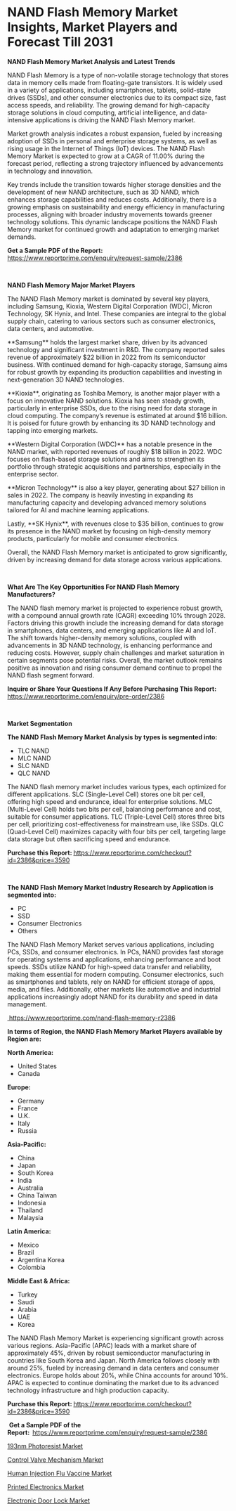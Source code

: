 <p><h1>NAND Flash Memory Market Insights, Market Players and Forecast Till 2031</h1></p><p><strong>NAND Flash Memory Market Analysis and Latest Trends</strong></p>
<p><p>NAND Flash Memory is a type of non-volatile storage technology that stores data in memory cells made from floating-gate transistors. It is widely used in a variety of applications, including smartphones, tablets, solid-state drives (SSDs), and other consumer electronics due to its compact size, fast access speeds, and reliability. The growing demand for high-capacity storage solutions in cloud computing, artificial intelligence, and data-intensive applications is driving the NAND Flash Memory market.</p><p>Market growth analysis indicates a robust expansion, fueled by increasing adoption of SSDs in personal and enterprise storage systems, as well as rising usage in the Internet of Things (IoT) devices. The NAND Flash Memory Market is expected to grow at a CAGR of 11.00% during the forecast period, reflecting a strong trajectory influenced by advancements in technology and innovation. </p><p>Key trends include the transition towards higher storage densities and the development of new NAND architecture, such as 3D NAND, which enhances storage capabilities and reduces costs. Additionally, there is a growing emphasis on sustainability and energy efficiency in manufacturing processes, aligning with broader industry movements towards greener technology solutions. This dynamic landscape positions the NAND Flash Memory market for continued growth and adaptation to emerging market demands.</p></p>
<p><strong>Get a Sample PDF of the Report:&nbsp;</strong> <a href="https://www.reportprime.com/enquiry/request-sample/2386">https://www.reportprime.com/enquiry/request-sample/2386</a></p>
<p>&nbsp;</p>
<p><strong>NAND Flash Memory Major Market Players</strong></p>
<p><p>The NAND Flash Memory market is dominated by several key players, including Samsung, Kioxia, Western Digital Corporation (WDC), Micron Technology, SK Hynix, and Intel. These companies are integral to the global supply chain, catering to various sectors such as consumer electronics, data centers, and automotive.</p><p>**Samsung** holds the largest market share, driven by its advanced technology and significant investment in R&D. The company reported sales revenue of approximately $22 billion in 2022 from its semiconductor business. With continued demand for high-capacity storage, Samsung aims for robust growth by expanding its production capabilities and investing in next-generation 3D NAND technologies.</p><p>**Kioxia**, originating as Toshiba Memory, is another major player with a focus on innovative NAND solutions. Kioxia has seen steady growth, particularly in enterprise SSDs, due to the rising need for data storage in cloud computing. The company’s revenue is estimated at around $16 billion. It is poised for future growth by enhancing its 3D NAND technology and tapping into emerging markets.</p><p>**Western Digital Corporation (WDC)** has a notable presence in the NAND market, with reported revenues of roughly $18 billion in 2022. WDC focuses on flash-based storage solutions and aims to strengthen its portfolio through strategic acquisitions and partnerships, especially in the enterprise sector.</p><p>**Micron Technology** is also a key player, generating about $27 billion in sales in 2022. The company is heavily investing in expanding its manufacturing capacity and developing advanced memory solutions tailored for AI and machine learning applications.</p><p>Lastly, **SK Hynix**, with revenues close to $35 billion, continues to grow its presence in the NAND market by focusing on high-density memory products, particularly for mobile and consumer electronics. </p><p>Overall, the NAND Flash Memory market is anticipated to grow significantly, driven by increasing demand for data storage across various applications.</p></p>
<p>&nbsp;</p>
<p><strong>What Are The Key Opportunities For NAND Flash Memory Manufacturers?</strong></p>
<p><p>The NAND flash memory market is projected to experience robust growth, with a compound annual growth rate (CAGR) exceeding 10% through 2028. Factors driving this growth include the increasing demand for data storage in smartphones, data centers, and emerging applications like AI and IoT. The shift towards higher-density memory solutions, coupled with advancements in 3D NAND technology, is enhancing performance and reducing costs. However, supply chain challenges and market saturation in certain segments pose potential risks. Overall, the market outlook remains positive as innovation and rising consumer demand continue to propel the NAND flash segment forward.</p></p>
<p><strong>Inquire or Share Your Questions If Any Before Purchasing This Report:</strong> <a href="https://www.reportprime.com/enquiry/pre-order/2386">https://www.reportprime.com/enquiry/pre-order/2386</a></p>
<p>&nbsp;</p>
<p><strong>Market Segmentation</strong></p>
<p><strong>The NAND Flash Memory Market Analysis by types is segmented into:</strong></p>
<p><ul><li>TLC NAND</li><li>MLC NAND</li><li>SLC NAND</li><li>QLC NAND</li></ul></p>
<p><p>The NAND flash memory market includes various types, each optimized for different applications. SLC (Single-Level Cell) stores one bit per cell, offering high speed and endurance, ideal for enterprise solutions. MLC (Multi-Level Cell) holds two bits per cell, balancing performance and cost, suitable for consumer applications. TLC (Triple-Level Cell) stores three bits per cell, prioritizing cost-effectiveness for mainstream use, like SSDs. QLC (Quad-Level Cell) maximizes capacity with four bits per cell, targeting large data storage but often sacrificing speed and endurance.</p></p>
<p><strong>Purchase this Report:&nbsp;</strong><a href="https://www.reportprime.com/checkout?id=2386&price=3590">https://www.reportprime.com/checkout?id=2386&price=3590</a></p>
<p>&nbsp;</p>
<p><strong>The NAND Flash Memory Market Industry Research by Application is segmented into:</strong></p>
<p><ul><li>PC</li><li>SSD</li><li>Consumer Electronics</li><li>Others</li></ul></p>
<p><p>The NAND Flash Memory Market serves various applications, including PCs, SSDs, and consumer electronics. In PCs, NAND provides fast storage for operating systems and applications, enhancing performance and boot speeds. SSDs utilize NAND for high-speed data transfer and reliability, making them essential for modern computing. Consumer electronics, such as smartphones and tablets, rely on NAND for efficient storage of apps, media, and files. Additionally, other markets like automotive and industrial applications increasingly adopt NAND for its durability and speed in data management.</p></p>
<p><a href="https://www.reportprime.com/nand-flash-memory-r2386">&nbsp;https://www.reportprime.com/nand-flash-memory-r2386</a></p>
<p><strong>In terms of Region, the NAND Flash Memory Market Players available by Region are:</strong></p>
<p>
    <p> <strong> North America: </strong>
        <ul>
            <li>United States</li>
            <li>Canada</li>
        </ul>
        </p> 
    <p> <strong> Europe: </strong>
        <ul>
            <li>Germany</li>
            <li>France</li>
            <li>U.K.</li>
            <li>Italy</li>
            <li>Russia</li>
        </ul>
        </p> 
    <p> <strong> Asia-Pacific: </strong>
        <ul>
            <li>China</li>
            <li>Japan</li>
            <li>South Korea</li>
            <li>India</li>
            <li>Australia</li>
            <li>China Taiwan</li>
            <li>Indonesia</li>
            <li>Thailand</li>
            <li>Malaysia</li>
        </ul>
        </p> 
    <p> <strong> Latin America: </strong>
        <ul>
            <li>Mexico</li>
            <li>Brazil</li>
            <li>Argentina Korea</li>
            <li>Colombia</li>
        </ul>
        </p> 
    <p> <strong> Middle East & Africa: </strong>
        <ul>
            <li>Turkey</li>
            <li>Saudi</li>
            <li>Arabia</li>
            <li>UAE</li>
            <li>Korea</li>
        </ul>
    </p>
    </p>
<p><p>The NAND Flash Memory Market is experiencing significant growth across various regions. Asia-Pacific (APAC) leads with a market share of approximately 45%, driven by robust semiconductor manufacturing in countries like South Korea and Japan. North America follows closely with around 25%, fueled by increasing demand in data centers and consumer electronics. Europe holds about 20%, while China accounts for around 10%. APAC is expected to continue dominating the market due to its advanced technology infrastructure and high production capacity.</p></p>
<p><strong>Purchase this Report: </strong><a href="https://www.reportprime.com/checkout?id=2386&price=3590">https://www.reportprime.com/checkout?id=2386&price=3590</a></p>
<p>&nbsp;<strong>Get a Sample PDF of the Report:&nbsp;&nbsp;</strong><a href="https://www.reportprime.com/enquiry/request-sample/2386">https://www.reportprime.com/enquiry/request-sample/2386</a></p>
<p><strong></strong></p>
<p><p><a href="https://medium.com/@obiemante_40648/emerging-193nm-photoresist-market-opportunities-market-analysis-for-investors-and-stakeholders-cbe7378a28da?postPublishedType=initial">193nm Photoresist Market</a></p><p><a href="https://www.linkedin.com/pulse/control-valve-mechanism-market-revolution-2024-2031-trends-wtndf?trackingId=5gNPOLAGQh2XzimxpFpUFg%3D%3D">Control Valve Mechanism Market</a></p><p><a href="https://issuu.com/reportprime-2/docs/human-injection-flu-vaccine-market-_5087ff4cf4afce">Human Injection Flu Vaccine Market</a></p><p><a href="https://github.com/fty54g/Market-Research-Report-List-1/blob/main/printed-electronics-market.md">Printed Electronics Market</a></p><p><a href="https://www.linkedin.com/pulse/electronic-door-lock-market-size-growing-cagr-127-report-covers-vvrrc?trackingId=DhcdZGbrSoWc6B1h%2BOJ6Lw%3D%3D">Electronic Door Lock Market</a></p></p>